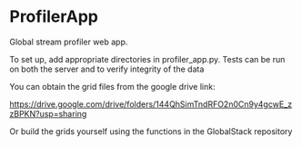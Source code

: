 
# ProfilerApp
Global stream profiler web app. 

To set up, add appropriate directories in profiler_app.py. Tests can be run on both the server and to verify integrity of the data

You can obtain the grid files from the google drive link:

https://drive.google.com/drive/folders/144QhSimTndRFO2n0Cn9y4gcwE_zzBPKN?usp=sharing

Or build the grids yourself using the functions in the GlobalStack repository
